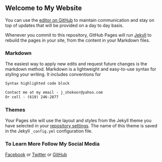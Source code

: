 ## Welcome to My Website

You can use the [editor on GitHub](https://github.com/jshokoor/jshokoor.github.io/edit/master/README.md) to maintain communication and stay on top of updates that will be provided on a day to day basis.

Whenever you commit to this repository, GitHub Pages will run [Jekyll](https://jekyllrb.com/) to rebuild the pages in your site, from the content in your Markdown files.

### Markdown

The easiest way to apply new edits and request future changes is the markdown method. Markdown is a lightweight and easy-to-use syntax for styling your writing. It includes conventions for

```markdown
Syntax highlighted code block

Contact me at my email - j_shokoor@yahoo.com
Or cell - (619) 246-2877


```


### Themes

Your Pages site will use the layout and styles from the Jekyll theme you have selected in your [repository settings](https://github.com/jshokoor/jshokoor.github.io/settings). The name of this theme is saved in the Jekyll `_config.yml` configuration file.

### To Learn More Follow My Social Media

[Facebook](https://facebook.com/) or [Twitter](https://twitter.com) or [GitHub](https://github.com/contact)
